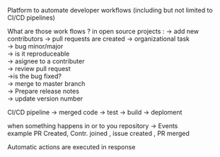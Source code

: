 Platform to automate developer workflows (including but not limited to CI/CD pipelines)


What are those work flows ?
in open source projects :
-> add new contributors 
-> pull requests are created
-> organizational task   
    -> bug minor/major   
    -> is it reproduceable  
    -> asignee to a contributer  
        -> review pull request  
        ->is the bug fixed?   
        -> merge to master branch  
              -> Prepare release notes   
              -> update version number   

CI/CD pipeline 
-> merged code 
-> test
-> build 
-> deploment 

when something happens in or to you repository -> Events   
example PR Created, Contr. joined , issue created , PR merged  

Automatic actions are executed in response 